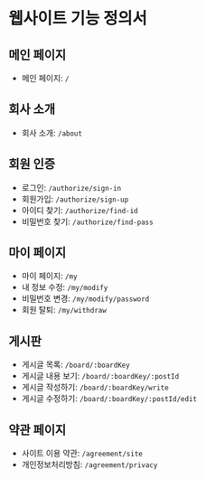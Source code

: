# 웹사이트 기능 정의서

## 메인 페이지
- 메인 페이지: `/`

## 회사 소개
- 회사 소개: `/about`

## 회원 인증
- 로그인: `/authorize/sign-in`
- 회원가입: `/authorize/sign-up`
- 아이디 찾기: `/authorize/find-id`
- 비밀번호 찾기: `/authorize/find-pass`

## 마이 페이지
- 마이 페이지: `/my`
- 내 정보 수정: `/my/modify`
- 비밀번호 변경: `/my/modify/password`
- 회원 탈퇴: `/my/withdraw`

## 게시판
- 게시글 목록: `/board/:boardKey`
- 게시글 내용 보기: `/board/:boardKey/:postId`
- 게시글 작성하기: `/board/:boardKey/write`
- 게시글 수정하기: `/board/:boardKey/:postId/edit`

## 약관 페이지
- 사이트 이용 약관: `/agreement/site`
- 개인정보처리방침: `/agreement/privacy`
